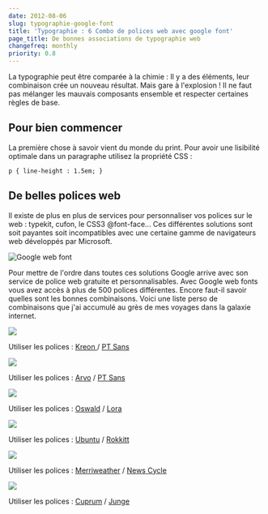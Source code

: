 ```yaml
---
date: 2012-08-06
slug: typographie-google-font
title: 'Typographie : 6 Combo de polices web avec google font'
page_title: De bonnes associations de typographie web
changefreq: monthly
priority: 0.8
---
```


La typographie peut être comparée à la chimie : Il y a des éléments, leur combinaison crée un nouveau résultat.
Mais gare à l'explosion ! Il ne faut pas mélanger les mauvais composants ensemble et respecter certaines règles de base.

## Pour bien commencer

La première chose à savoir vient du monde du print.
Pour avoir une lisibilité optimale dans un paragraphe utilisez la propriété CSS :


    p { line-height : 1.5em; }


## De belles polices web


Il existe de plus en plus de services pour personnaliser vos polices sur le web : typekit, cufon, le CSS3 @font-face...
Ces différentes solutions sont soit payantes soit incompatibles avec une certaine gamme de navigateurs web développés par Microsoft.

![Google web font](blog/legacy/2012/08/Capture.png?raw=true)

Pour mettre de l'ordre dans toutes ces solutions Google arrive avec son service de police web gratuite et personnalisables. Avec Google web fonts vous avez accès à plus de 500 polices différentes. Encore faut-il savoir quelles sont les bonnes combinaisons. Voici une liste perso de combinaisons que j'ai accumulé au grès de mes voyages dans la galaxie internet.

![](blog/legacy/2012/08/1_Kreon_PT+Sans.jpg?raw=true)

Utiliser les polices : [Kreon ](http://www.google.com/webfonts/specimen/Kreon)/ [PT Sans](http://www.google.com/webfonts/specimen/PT+Sans)

![](blog/legacy/2012/08/2_Arvo_PT+Sans.jpg?raw=true)

Utiliser les polices : [Arvo](http://www.google.com/webfonts/specimen/Arvo) / [PT Sans](http://www.google.com/webfonts/specimen/PT+Sans)

![](blog/legacy/2012/08/3_Oswald_Lora.jpg?raw=true)

Utiliser les polices : [Oswald](http://www.google.com/webfonts/specimen/Oswald) / [Lora](http://www.google.com/webfonts/specimen/Lora)

![](blog/legacy/2012/08/4_Ubuntu_rokkitt.jpg?raw=true)

Utiliser les polices : [Ubuntu](http://www.google.com/webfonts/specimen/Ubuntu) / [Rokkitt](http://www.google.com/webfonts/specimen/Rokkitt)

![](blog/legacy/2012/08/5_Merriweather_News+Cycle.jpg?raw=true)

Utiliser les polices : [Merriweather](http://www.google.com/webfonts/specimen/Merriweather) / [News Cycle](http://www.google.com/webfonts/specimen/News+Cycle)

![](blog/legacy/2012/08/6_Cuprum_Junge.jpg?raw=true)

Utiliser les polices : [Cuprum](http://www.google.com/webfonts/specimen/Cuprum) / [Junge](http://www.google.com/webfonts/specimen/Junge)

